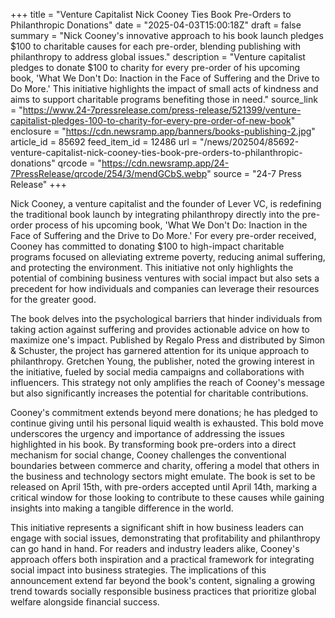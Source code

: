 +++
title = "Venture Capitalist Nick Cooney Ties Book Pre-Orders to Philanthropic Donations"
date = "2025-04-03T15:00:18Z"
draft = false
summary = "Nick Cooney's innovative approach to his book launch pledges $100 to charitable causes for each pre-order, blending publishing with philanthropy to address global issues."
description = "Venture capitalist pledges to donate $100 to charity for every pre-order of his upcoming book, 'What We Don't Do: Inaction in the Face of Suffering and the Drive to Do More.' This initiative highlights the impact of small acts of kindness and aims to support charitable programs benefiting those in need."
source_link = "https://www.24-7pressrelease.com/press-release/521399/venture-capitalist-pledges-100-to-charity-for-every-pre-order-of-new-book"
enclosure = "https://cdn.newsramp.app/banners/books-publishing-2.jpg"
article_id = 85692
feed_item_id = 12486
url = "/news/202504/85692-venture-capitalist-nick-cooney-ties-book-pre-orders-to-philanthropic-donations"
qrcode = "https://cdn.newsramp.app/24-7PressRelease/qrcode/254/3/mendGCbS.webp"
source = "24-7 Press Release"
+++

<p>Nick Cooney, a venture capitalist and the founder of Lever VC, is redefining the traditional book launch by integrating philanthropy directly into the pre-order process of his upcoming book, 'What We Don't Do: Inaction in the Face of Suffering and the Drive to Do More.' For every pre-order received, Cooney has committed to donating $100 to high-impact charitable programs focused on alleviating extreme poverty, reducing animal suffering, and protecting the environment. This initiative not only highlights the potential of combining business ventures with social impact but also sets a precedent for how individuals and companies can leverage their resources for the greater good.</p><p>The book delves into the psychological barriers that hinder individuals from taking action against suffering and provides actionable advice on how to maximize one's impact. Published by Regalo Press and distributed by Simon & Schuster, the project has garnered attention for its unique approach to philanthropy. Gretchen Young, the publisher, noted the growing interest in the initiative, fueled by social media campaigns and collaborations with influencers. This strategy not only amplifies the reach of Cooney's message but also significantly increases the potential for charitable contributions.</p><p>Cooney's commitment extends beyond mere donations; he has pledged to continue giving until his personal liquid wealth is exhausted. This bold move underscores the urgency and importance of addressing the issues highlighted in his book. By transforming book pre-orders into a direct mechanism for social change, Cooney challenges the conventional boundaries between commerce and charity, offering a model that others in the business and technology sectors might emulate. The book is set to be released on April 15th, with pre-orders accepted until April 14th, marking a critical window for those looking to contribute to these causes while gaining insights into making a tangible difference in the world.</p><p>This initiative represents a significant shift in how business leaders can engage with social issues, demonstrating that profitability and philanthropy can go hand in hand. For readers and industry leaders alike, Cooney's approach offers both inspiration and a practical framework for integrating social impact into business strategies. The implications of this announcement extend far beyond the book's content, signaling a growing trend towards socially responsible business practices that prioritize global welfare alongside financial success.</p>